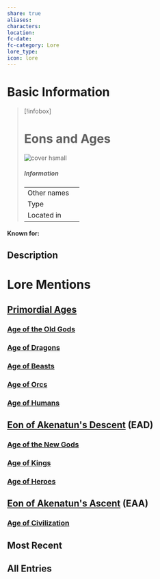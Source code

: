 ```yaml
---
share: true
aliases: 
characters: 
location: 
fc-date: 
fc-category: Lore
lore_type: 
icon: lore
---
```

# Basic Information
> [!infobox]
> # Eons and Ages
> ![cover hsmall](insertimage.png)
> ##### Information
> |   |  |
> | ---- | ---- |
> | Other names | |
> | Type||
> | Located in | |
#### Known for:
## Description
# Lore Mentions
## [Primordial Ages](./Primordial%20Ages.md)
### [Age of the Old Gods](./Age%20of%20the%20Old%20Gods.md)
### [Age of Dragons](./Age%20of%20Dragons.md)
### [Age of Beasts](./Age%20of%20Beasts.md)
### [Age of Orcs](./Age%20of%20Orcs.md)
### [Age of Humans](./Age%20of%20Humans.md)
## [Eon of Akenatun's Descent](./Eon%20of%20Akenatun's%20Descent.md) (EAD)
### [Age of the New Gods](./Age%20of%20the%20New%20Gods.md)
### [Age of Kings](./Age%20of%20Kings.md)
### [Age of Heroes](./Age%20of%20Heroes.md)
## [Eon of Akenatun's Ascent](./Eon%20of%20Akenatun's%20Ascent.md) (EAA)
### [Age of Civilization](./Age%20of%20Civilization.md)
## Most Recent

## All Entries
